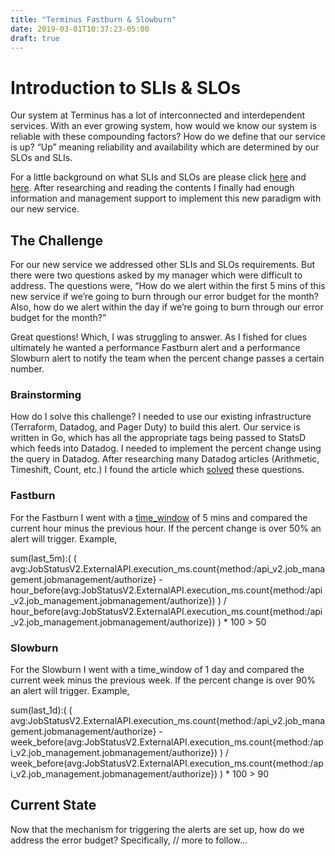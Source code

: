 ```yaml
---
title: "Terminus Fastburn & Slowburn"
date: 2019-03-01T10:37:23-05:00
draft: true
---
```


# Introduction to SLIs & SLOs
Our system at Terminus has a lot of interconnected and interdependent services. With an ever growing system, how would we know our system is reliable with these compounding factors? How do we define that our service is up? “Up” meaning reliability and availability which are determined by our SLOs and SLIs. 

For a little background on what SLIs and SLOs are please click [here](https://landing.google.com/sre/books/) and [here](https://landing.google.com/sre/sre-book/chapters/service-level-objectives/). After researching and reading the contents I finally had enough information and management support to implement this new paradigm with our new service. 

## The Challenge
For our new service we addressed other SLIs and SLOs requirements. But there were two questions asked by my manager which were difficult to address. The questions were, “How do we alert within the first 5 mins of this new service if we’re going to burn through our error budget for the month? Also, how do we alert within the day if we’re going to burn through our error budget for the month?” 

Great questions! Which, I was struggling to answer. As I fished for clues ultimately he wanted a performance Fastburn alert and a performance Slowburn alert to notify the team when the percent change passes a certain number. 

### Brainstorming 
How do I solve this challenge? I needed to use our existing infrastructure (Terraform, Datadog, and Pager Duty) to build this alert. Our service is written in Go, which has all the appropriate tags being passed to StatsD which feeds into Datadog. I needed to implement the percent change using the query in Datadog. After researching many Datadog articles (Arithmetic, Timeshift, Count, etc.) I found the article which [solved](https://docs.datadoghq.com/graphing/faq/how-can-i-graph-the-percentage-change-between-an-earlier-value-and-a-current-value/) these questions. 

### Fastburn
For the Fastburn I went with a [time_window](https://docs.datadoghq.com/api/?lang=python#create-a-monitor) of 5 mins and compared the current hour minus the previous hour. If the percent change is over 50% an alert will trigger. Example, 

sum(last_5m):( ( avg:JobStatusV2.ExternalAPI.execution_ms.count{method:/api_v2.job_management.jobmanagement/authorize} - hour_before(avg:JobStatusV2.ExternalAPI.execution_ms.count{method:/api_v2.job_management.jobmanagement/authorize}) ) / hour_before(avg:JobStatusV2.ExternalAPI.execution_ms.count{method:/api_v2.job_management.jobmanagement/authorize}) ) * 100 > 50

### Slowburn
For the Slowburn I went with a time_window of 1 day and compared the current week minus the previous week. If the percent change is over 90% an alert will trigger. Example, 

sum(last_1d):( ( avg:JobStatusV2.ExternalAPI.execution_ms.count{method:/api_v2.job_management.jobmanagement/authorize} - week_before(avg:JobStatusV2.ExternalAPI.execution_ms.count{method:/api_v2.job_management.jobmanagement/authorize}) ) / week_before(avg:JobStatusV2.ExternalAPI.execution_ms.count{method:/api_v2.job_management.jobmanagement/authorize}) ) * 100 > 90

## Current State
Now that the mechanism for triggering the alerts are set up, how do we address the error budget? Specifically, // more to follow...
